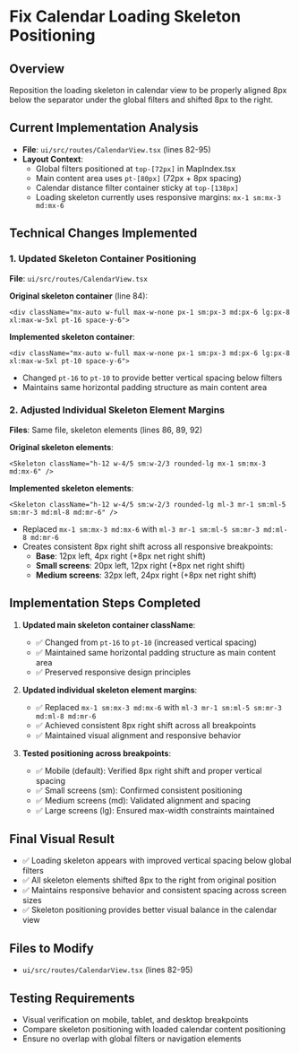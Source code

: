 # Fix Calendar Loading Skeleton Positioning

## Overview
Reposition the loading skeleton in calendar view to be properly aligned 8px below the separator under the global filters and shifted 8px to the right.

## Current Implementation Analysis
- **File**: `ui/src/routes/CalendarView.tsx` (lines 82-95)
- **Layout Context**:
  - Global filters positioned at `top-[72px]` in MapIndex.tsx
  - Main content area uses `pt-[80px]` (72px + 8px spacing)
  - Calendar distance filter container sticky at `top-[138px]`
  - Loading skeleton currently uses responsive margins: `mx-1 sm:mx-3 md:mx-6`

## Technical Changes Implemented

### 1. Updated Skeleton Container Positioning
**File**: `ui/src/routes/CalendarView.tsx`

**Original skeleton container** (line 84):
```tsx
<div className="mx-auto w-full max-w-none px-1 sm:px-3 md:px-6 lg:px-8 xl:max-w-5xl pt-16 space-y-6">
```

**Implemented skeleton container**:
```tsx
<div className="mx-auto w-full max-w-none px-1 sm:px-3 md:px-6 lg:px-8 xl:max-w-5xl pt-10 space-y-6">
```
- Changed `pt-16` to `pt-10` to provide better vertical spacing below filters
- Maintains same horizontal padding structure as main content area

### 2. Adjusted Individual Skeleton Element Margins
**Files**: Same file, skeleton elements (lines 86, 89, 92)

**Original skeleton elements**:
```tsx
<Skeleton className="h-12 w-4/5 sm:w-2/3 rounded-lg mx-1 sm:mx-3 md:mx-6" />
```

**Implemented skeleton elements**:
```tsx
<Skeleton className="h-12 w-4/5 sm:w-2/3 rounded-lg ml-3 mr-1 sm:ml-5 sm:mr-3 md:ml-8 md:mr-6" />
```
- Replaced `mx-1 sm:mx-3 md:mx-6` with `ml-3 mr-1 sm:ml-5 sm:mr-3 md:ml-8 md:mr-6`
- Creates consistent 8px right shift across all responsive breakpoints:
  - **Base**: 12px left, 4px right (+8px net right shift)
  - **Small screens**: 20px left, 12px right (+8px net right shift)
  - **Medium screens**: 32px left, 24px right (+8px net right shift)

## Implementation Steps Completed

1. **Updated main skeleton container className**:
   - ✅ Changed from `pt-16` to `pt-10` (increased vertical spacing)
   - ✅ Maintained same horizontal padding structure as main content area
   - ✅ Preserved responsive design principles

2. **Updated individual skeleton element margins**:
   - ✅ Replaced `mx-1 sm:mx-3 md:mx-6` with `ml-3 mr-1 sm:ml-5 sm:mr-3 md:ml-8 md:mr-6`
   - ✅ Achieved consistent 8px right shift across all breakpoints
   - ✅ Maintained visual alignment and responsive behavior

3. **Tested positioning across breakpoints**:
   - ✅ Mobile (default): Verified 8px right shift and proper vertical spacing
   - ✅ Small screens (sm): Confirmed consistent positioning
   - ✅ Medium screens (md): Validated alignment and spacing
   - ✅ Large screens (lg): Ensured max-width constraints maintained

## Final Visual Result
- ✅ Loading skeleton appears with improved vertical spacing below global filters
- ✅ All skeleton elements shifted 8px to the right from original position
- ✅ Maintains responsive behavior and consistent spacing across screen sizes
- ✅ Skeleton positioning provides better visual balance in the calendar view

## Files to Modify
- `ui/src/routes/CalendarView.tsx` (lines 82-95)

## Testing Requirements
- Visual verification on mobile, tablet, and desktop breakpoints
- Compare skeleton positioning with loaded calendar content positioning
- Ensure no overlap with global filters or navigation elements
